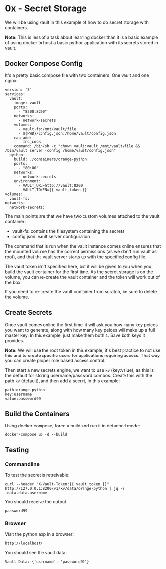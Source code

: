 # 0x - Secret Storage

We will be using vault in this example of how to do secret storage with containers.

**Note:** This is less of a task about learning docker than it is a basic example of using docker to host a basic python application with its secrets stored in vault.


## Docker Compose Config

It's a pretty basic compose file with two containers. One vault and one nginx:

```
version: '3'
services:
  vault:
    image: vault
    ports:
      - "8200:8200"
    networks:
      - network-secrets
    volumes:
      - vault-fs:/mnt/vault/file
      - ${PWD}/config.json:/home/vault/config.json
    cap_add:
      - IPC_LOCK
    command: /bin/sh -c "chown vault:vault /mnt/vault/file && /bin/vault server -config /home/vault/config.json"
  python:
    build: ./containers/orange-python
    ports:
      - "80:80"
    networks:
      - network-secrets
    environment:
      - VAULT_URL=http://vault:8200
      - VAULT_TOKEN={{ vault_token }}
volumes:
  vault-fs:
networks:
  network-secrets:
```

The main points are that we have two custom volumes attached to the vault container:

- vault-fs: contains the filesystem containing the secrets
- config.json: vault server configuration

The command that is run when the vault instance comes online ensures that the mounted volume has the correct permissions (as we don't run vault as root), and that the vault server starts up with the specified config file.

The vault token isn't specified here, but it will be given to you when you build the vault container for the first time. As the secret storage is on the volume, you can re-create the vault container and the token will work out of the box.

If you need to re-create the vault container from scratch, be sure to delete the volume.

## Create Secrets

Once vault comes online the first time, it will ask you how many key peices you want to generate, along with how many key peices will make up a full master key. In this example, just make them both `1`. Save both keys it provides.

**Note:** We will use the root token in this example, it's best practice to not use this and to create specific users for applications requiring access. That way you can create proper role based access control.

Then start a new secrets engine, we want to use `kv` (key:value), as this is the default for storing username/password combos.
Create this with the path `kv` (default), and then add a secret, in this example:
```
path:orange-python
key:username
value:password99
```

## Build the Containers

Using docker compose, force a build and run it in detached mode:
```
docker-compose up -d --build
```

## Testing

### Commandline

To test the secret is retreivable:
```
curl --header "X-Vault-Token:{{ vault_token }}" http://127.0.0.1:8200/v1/kv/data/orange-python | jq -r .data.data.username
```

You should receive the output
```
password99
```

### Browser

Visit the python app in a browser:
```
http://localhost/
```

You should see the vault data:
```
Vault Data: {'username': 'password99'}
```

